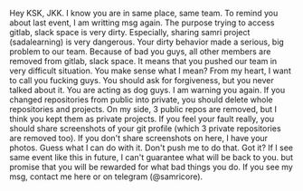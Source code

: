 Hey KSK, JKK. I know you are in same place, same team.
To remind you about last event, I am writting msg again. The purpose trying to access gitlab, slack space is very dirty.
Especially, sharing samri project (sadalearning) is very dangerous. Your dirty behavior made a serious, big problem to our team.
Because of bad you guys, all other members are removed from gitlab, slack space. It means that you pushed our team in very difficult situation. You make sense what I mean?
From my heart, I want to call you fucking guys. You should ask for forgiveness, but you never talked about it.
You are acting as dog guys. I am warning you again. If you changed repositories from public into private, you should delete whole repositories and projects.
On my side, 3 public repos are removed, but I think you kept them as private projects.
If you feel your fault really, you should share screenshots of your git profile (which 3 private repositories are removed too).
If you don't share screenshots on here, I have your photos. Guess what I can do with it.  Don't push me to do that. Got it?
If I see same event like this in future, I can't guarantee what will be back to you. but promise that you will be rewarded for what bad things you do.
If you see my msg, contact me here or on telegram (@samricore).
